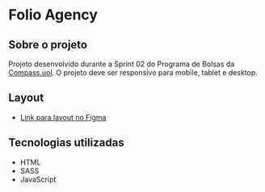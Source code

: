 # Folio Agency

## Sobre o projeto

Projeto desenvolvido durante a Sprint 02 do Programa de Bolsas da [Compass.uol](https://compass.uol/pt/home/). O projeto deve ser responsivo para mobile, tablet e desktop.

## Layout

* [Link para layout no Figma](https://www.figma.com/file/bwpRW3OmaEjVpeRNGWTmuv/Folio-Agency-1.0-(Community)?node-id=791%3A672)

## Tecnologias utilizadas

* HTML
* SASS
* JavaScript
